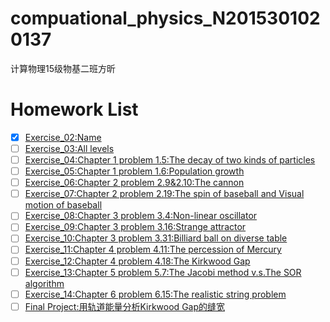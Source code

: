 # compuational_physics_N2015301020137
计算物理15级物基二班方昕
# Homework List
- [x] [Exercise_02:Name](https://github.com/Athanasiafx/compuational_physics_N2015301020137/blob/master/Exercise_02:Name)     
- [ ] [Exercise_03:All levels](https://github.com/Athanasiafx/compuational_physics_N2015301020137/blob/master/Exercise_03:All%20levels)     
- [ ] [Exercise_04:Chapter 1 problem 1.5:The decay of two kinds of particles](https://github.com/Athanasiafx/compuational_physics_N2015301020137/blob/master/Exercise_04:Chapter%201%20problem%201.5:The%20decay%20of%20two%20kinds%20of%20particles) 
- [ ] [Exercise_05:Chapter 1 problem 1.6:Population growth](https://github.com/Athanasiafx/compuational_physics_N2015301020137/blob/master/Exercise_05:Chapter%201%20problem%201.6:Population%20growth)
- [ ] [Exercise_06:Chapter 2 problem 2.9&2.10:The cannon](https://github.com/Athanasiafx/compuational_physics_N2015301020137/blob/master/Exercise_06:Chapter%202%20problem%202.9%262.10:The%20cannon)
- [ ] [Exercise_07:Chapter 2 problem 2.19:The spin of baseball and Visual motion of baseball](https://github.com/Athanasiafx/compuational_physics_N2015301020137/blob/master/Exercise_07:Chapter%202%20problem%202.19:The%20spin%20of%20baseball%20and%20Visual%20motion%20of%20baseball)
- [ ] [Exercise_08:Chapter 3 problem 3.4:Non-linear oscillator](https://github.com/Athanasiafx/compuational_physics_N2015301020137/blob/master/Exercise_08:Chapter%203%20problem%203.4:Non-linear%20oscillator)
- [ ] [Exercise_09:Chapter 3 problem 3.16:Strange attractor](https://github.com/Athanasiafx/compuational_physics_N2015301020137/blob/master/Exercise_09:Chapter%203%20problem%203.16:Strange%20attractor)
- [ ] [Exercise_10:Chapter 3 problem 3.31:Billiard ball on diverse table](https://github.com/Athanasiafx/compuational_physics_N2015301020137/blob/master/Exercise_10:Chapter%203%20problem%203.31:Billiard%20ball%20on%20diverse%20table)
- [ ] [Exercise_11:Chapter 4 problem 4.11:The percession of Mercury](https://github.com/Athanasiafx/compuational_physics_N2015301020137/blob/master/Exercise_11:Chapter%204%20problem%204.11:The%20percession%20of%20Mercury)
- [ ] [Exercise_12:Chapter 4 problem 4.18:The Kirkwood Gap](https://github.com/Athanasiafx/compuational_physics_N2015301020137/blob/master/Exercise_12:Chapter%204%20problem%204.18:The%20Kirkwood%20Gap)
- [ ] [Exercise_13:Chapter 5 problem 5.7:The Jacobi method v.s.The SOR algorithm](https://github.com/Athanasiafx/compuational_physics_N2015301020137/blob/master/Exercise_13:Chapter%205%20problem%205.7:The%20Jacobi%20method%20v.s.The%20SOR%20algorithm)  
- [ ] [Exercise_14:Chapter 6 problem 6.15:The realistic string problem](https://github.com/Athanasiafx/compuational_physics_N2015301020137/blob/master/Exercise_14:Chapter%206%20problem%206.15:The%20realistic%20string%20problem)
- [ ] [Final Project:用轨道能量分析Kirkwood Gap的缝宽](https://github.com/Athanasiafx/compuational_physics_N2015301020137/blob/master/Final%20Project:%E7%94%A8%E8%BD%A8%E9%81%93%E8%83%BD%E9%87%8F%E5%88%86%E6%9E%90Kirkwood%20Gap%E7%9A%84%E7%BC%9D%E5%AE%BD)
